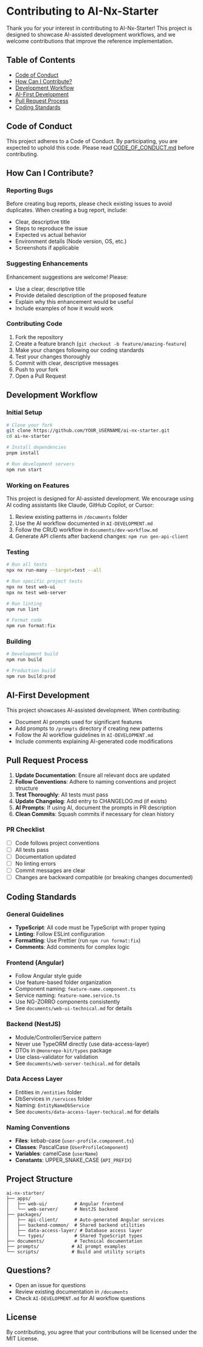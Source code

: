 # Contributing to AI-Nx-Starter

Thank you for your interest in contributing to AI-Nx-Starter! This project is designed to showcase AI-assisted development workflows, and we welcome contributions that improve the reference implementation.

## Table of Contents

- [Code of Conduct](#code-of-conduct)
- [How Can I Contribute?](#how-can-i-contribute)
- [Development Workflow](#development-workflow)
- [AI-First Development](#ai-first-development)
- [Pull Request Process](#pull-request-process)
- [Coding Standards](#coding-standards)

## Code of Conduct

This project adheres to a Code of Conduct. By participating, you are expected to uphold this code. Please read [CODE_OF_CONDUCT.md](CODE_OF_CONDUCT.md) before contributing.

## How Can I Contribute?

### Reporting Bugs

Before creating bug reports, please check existing issues to avoid duplicates. When creating a bug report, include:

- Clear, descriptive title
- Steps to reproduce the issue
- Expected vs actual behavior
- Environment details (Node version, OS, etc.)
- Screenshots if applicable

### Suggesting Enhancements

Enhancement suggestions are welcome! Please:

- Use a clear, descriptive title
- Provide detailed description of the proposed feature
- Explain why this enhancement would be useful
- Include examples of how it would work

### Contributing Code

1. Fork the repository
2. Create a feature branch (`git checkout -b feature/amazing-feature`)
3. Make your changes following our coding standards
4. Test your changes thoroughly
5. Commit with clear, descriptive messages
6. Push to your fork
7. Open a Pull Request

## Development Workflow

### Initial Setup

```bash
# Clone your fork
git clone https://github.com/YOUR_USERNAME/ai-nx-starter.git
cd ai-nx-starter

# Install dependencies
pnpm install

# Run development servers
npm run start
```

### Working on Features

This project is designed for AI-assisted development. We encourage using AI coding assistants like Claude, GitHub Copilot, or Cursor:

1. Review existing patterns in `/documents` folder
2. Use the AI workflow documented in `AI-DEVELOPMENT.md`
3. Follow the CRUD workflow in `documents/dev-workflow.md`
4. Generate API clients after backend changes: `npm run gen-api-client`

### Testing

```bash
# Run all tests
npx nx run-many --target=test --all

# Run specific project tests
npx nx test web-ui
npx nx test web-server

# Run linting
npm run lint

# Format code
npm run format:fix
```

### Building

```bash
# Development build
npm run build

# Production build
npm run build:prod
```

## AI-First Development

This project showcases AI-assisted development. When contributing:

- Document AI prompts used for significant features
- Add prompts to `/prompts` directory if creating new patterns
- Follow the AI workflow guidelines in `AI-DEVELOPMENT.md`
- Include comments explaining AI-generated code modifications

## Pull Request Process

1. **Update Documentation**: Ensure all relevant docs are updated
2. **Follow Conventions**: Adhere to naming conventions and project structure
3. **Test Thoroughly**: All tests must pass
4. **Update Changelog**: Add entry to CHANGELOG.md (if exists)
5. **AI Prompts**: If using AI, document the prompts in PR description
6. **Clean Commits**: Squash commits if necessary for clean history

### PR Checklist

- [ ] Code follows project conventions
- [ ] All tests pass
- [ ] Documentation updated
- [ ] No linting errors
- [ ] Commit messages are clear
- [ ] Changes are backward compatible (or breaking changes documented)

## Coding Standards

### General Guidelines

- **TypeScript**: All code must be TypeScript with proper typing
- **Linting**: Follow ESLint configuration
- **Formatting**: Use Prettier (run `npm run format:fix`)
- **Comments**: Add comments for complex logic

### Frontend (Angular)

- Follow Angular style guide
- Use feature-based folder organization
- Component naming: `feature-name.component.ts`
- Service naming: `feature-name.service.ts`
- Use NG-ZORRO components consistently
- See `documents/web-ui-technical.md` for details

### Backend (NestJS)

- Module/Controller/Service pattern
- Never use TypeORM directly (use data-access-layer)
- DTOs in `@monorepo-kit/types` package
- Use class-validator for validation
- See `documents/web-server-techical.md` for details

### Data Access Layer

- Entities in `/entities` folder
- DbServices in `/services` folder
- Naming: `EntityNameDbService`
- See `documents/data-access-layer-techical.md` for details

### Naming Conventions

- **Files**: kebab-case (`user-profile.component.ts`)
- **Classes**: PascalCase (`UserProfileComponent`)
- **Variables**: camelCase (`userName`)
- **Constants**: UPPER_SNAKE_CASE (`API_PREFIX`)

## Project Structure

```
ai-nx-starter/
├── apps/
│   ├── web-ui/          # Angular frontend
│   └── web-server/      # NestJS backend
├── packages/
│   ├── api-client/      # Auto-generated Angular services
│   ├── backend-common/  # Shared backend utilities
│   ├── data-access-layer/ # Database access layer
│   └── types/           # Shared TypeScript types
├── documents/           # Technical documentation
├── prompts/            # AI prompt examples
└── scripts/            # Build and utility scripts
```

## Questions?

- Open an issue for questions
- Review existing documentation in `/documents`
- Check `AI-DEVELOPMENT.md` for AI workflow questions

## License

By contributing, you agree that your contributions will be licensed under the MIT License.
